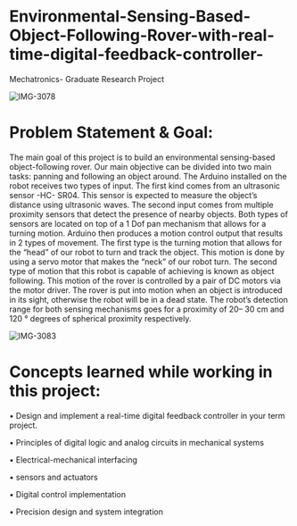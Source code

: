 # Environmental-Sensing-Based-Object-Following-Rover-with-real-time-digital-feedback-controller-
Mechatronics- Graduate Research Project

![IMG-3078](https://github.com/carlos-navarro-naranjo-backup-account/Environmental-Sensing-Based-Object-Following-Rover-with-real-time-digital-feedback-controller-/assets/134238682/0c50d6df-efa0-4b6e-a27a-f21f4cf56af1)

# Problem Statement & Goal:

The main goal of this project is to build an environmental sensing-based object-following rover. Our main objective can be divided into two main tasks: panning and following an object around. The Arduino installed on the robot receives two types of input. The first kind comes from an ultrasonic sensor -HC- SR04. This sensor is expected to measure the object’s distance using ultrasonic waves. The second input comes from multiple proximity sensors that detect the presence of nearby objects. Both types of sensors are located on top of a 1 Dof pan mechanism that allows for a turning motion. Arduino then produces a motion control output that results in 2 types of movement. The first type is the turning motion that allows for the “head” of our robot to turn and track the object. This motion is done by using a servo motor that makes the “neck” of our robot turn. The second type of motion that this robot is capable of achieving is known as object following. This motion of the rover is controlled by a pair of DC motors via the motor driver. The rover is put into motion when an object is introduced in its sight, otherwise the robot will be in a dead state. The robot’s detection range for both sensing mechanisms goes for a proximity of 20– 30 cm and 120 ° degrees of spherical proximity respectively.

![IMG-3083](https://github.com/carlos-navarro-naranjo-backup-account/Environmental-Sensing-Based-Object-Following-Rover-with-real-time-digital-feedback-controller-/assets/134238682/996c13da-6cf1-4877-a145-5ab6409321c9)

# Concepts learned while working in this project:
•	Design and implement a real-time digital feedback controller in your term project.

•	Principles of digital logic and analog circuits in mechanical systems

•	Electrical-mechanical interfacing

•	sensors and actuators

•	Digital control implementation

•	Precision design and system integration

